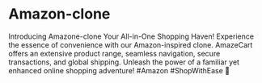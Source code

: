 # Amazon-clone
 Introducing Amazone-clone Your All-in-One Shopping Haven! Experience the essence of convenience with our Amazon-inspired clone. AmazeCart offers an extensive product range, seamless navigation, secure transactions, and global shipping. Unleash the power of a familiar yet enhanced online shopping adventure! #Amazon #ShopWithEase 🛒
